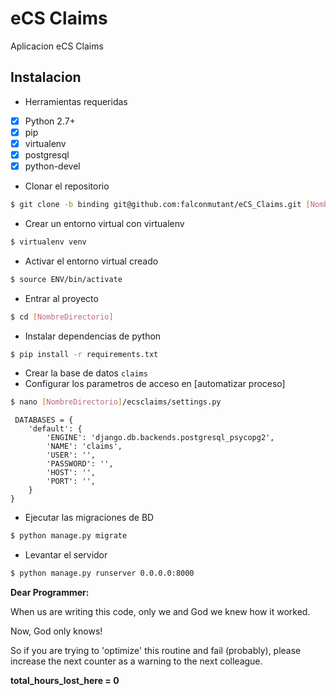 # eCS Claims
Aplicacion eCS Claims

## Instalacion
- Herramientas requeridas 
- [x] Python 2.7+
- [x] pip
- [x] virtualenv
- [x] postgresql
- [x] python-devel

- Clonar el repositorio
```sh
$ git clone -b binding git@github.com:falconmutant/eCS_Claims.git [NombreDirectorio]
```
- Crear un entorno virtual con virtualenv
```sh
$ virtualenv venv
```
- Activar el entorno virtual creado
```sh
$ source ENV/bin/activate
```
- Entrar al proyecto
```sh
$ cd [NombreDirectorio]
```
- Instalar dependencias de python
```sh
$ pip install -r requirements.txt
```
- Crear la base de datos `claims`
- Configurar los parametros de acceso en  [automatizar proceso]
```sh
$ nano [NombreDirectorio]/ecsclaims/settings.py
```
```
 DATABASES = {
    'default': {
        'ENGINE': 'django.db.backends.postgresql_psycopg2',
        'NAME': 'claims',
        'USER': '',
        'PASSWORD': '',
        'HOST': '',
        'PORT': '',
    }
}
```
- Ejecutar las migraciones de BD
```sh
$ python manage.py migrate
```
- Levantar el servidor
```sh
$ python manage.py runserver 0.0.0.0:8000
```

**Dear Programmer:**

When us are writing this code, only we and God we knew how it worked.

Now, God only knows!

So if you are trying to 'optimize' this routine and fail (probably), 
please increase the next counter as a warning to the next colleague.

**total_hours_lost_here = 0**
